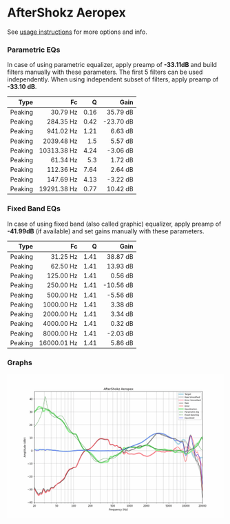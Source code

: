 # AfterShokz Aeropex
See [usage instructions](https://github.com/jaakkopasanen/AutoEq#usage) for more options and info.

### Parametric EQs
In case of using parametric equalizer, apply preamp of **-33.11dB** and build filters manually
with these parameters. The first 5 filters can be used independently.
When using independent subset of filters, apply preamp of **-33.10 dB**.

| Type    | Fc          |    Q | Gain      |
|--------:|------------:|-----:|----------:|
| Peaking | 30.79 Hz    | 0.16 | 35.79 dB  |
| Peaking | 284.35 Hz   | 0.42 | -23.70 dB |
| Peaking | 941.02 Hz   | 1.21 | 6.63 dB   |
| Peaking | 2039.48 Hz  | 1.5  | 5.57 dB   |
| Peaking | 10313.38 Hz | 4.24 | -3.06 dB  |
| Peaking | 61.34 Hz    | 5.3  | 1.72 dB   |
| Peaking | 112.36 Hz   | 7.64 | 2.64 dB   |
| Peaking | 147.69 Hz   | 4.13 | -3.22 dB  |
| Peaking | 19291.38 Hz | 0.77 | 10.42 dB  |

### Fixed Band EQs
In case of using fixed band (also called graphic) equalizer, apply preamp of **-41.99dB**
(if available) and set gains manually with these parameters.

| Type    | Fc          |    Q | Gain      |
|--------:|------------:|-----:|----------:|
| Peaking | 31.25 Hz    | 1.41 | 38.87 dB  |
| Peaking | 62.50 Hz    | 1.41 | 13.93 dB  |
| Peaking | 125.00 Hz   | 1.41 | 0.56 dB   |
| Peaking | 250.00 Hz   | 1.41 | -10.56 dB |
| Peaking | 500.00 Hz   | 1.41 | -5.56 dB  |
| Peaking | 1000.00 Hz  | 1.41 | 3.38 dB   |
| Peaking | 2000.00 Hz  | 1.41 | 3.34 dB   |
| Peaking | 4000.00 Hz  | 1.41 | 0.32 dB   |
| Peaking | 8000.00 Hz  | 1.41 | -2.03 dB  |
| Peaking | 16000.01 Hz | 1.41 | 5.86 dB   |

### Graphs
![](./AfterShokz%20Aeropex.png)